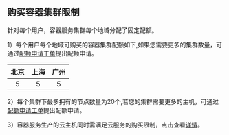 ## 购买容器集群限制
针对每个用户，容器服务集群每个地域分配了固定配额。

1）每个用户每个地域可购买的容器集群配额如下,如果您需要更多的集群数量，可通过[配额申请工单](http://console.tcecqpoc.fsphere.cn/workorder/category/create?level1_id=6&level2_id=350&level1_name=%E8%AE%A1%E7%AE%97%E4%B8%8E%E7%BD%91%E7%BB%9C&level2_name=%E5%AE%B9%E5%99%A8%E6%9C%8D%E5%8A%A1CCS)提出配额申请。


|北京| 上海 |   广州  |
| :--------: |:--------:| :------: |
| 5|   5 |  5 |

2）每个集群下最多拥有的节点数量为20个,若您的集群需要更多的主机，可通过[配额申请工单](http://console.tcecqpoc.fsphere.cn/workorder/category/create?level1_id=6&level2_id=350&level1_name=%E8%AE%A1%E7%AE%97%E4%B8%8E%E7%BD%91%E7%BB%9C&level2_name=%E5%AE%B9%E5%99%A8%E6%9C%8D%E5%8A%A1CCS)提出配额申请。

3）容器服务生产的云主机同时需满足云服务的购买限制，点击查看[详情](/document/product/213/2664)。
